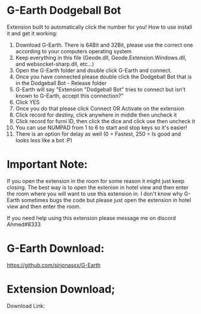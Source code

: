 # G-Earth Dodgeball Bot
Extension built to automatically click the number for you! How to use install it and get it working:

1. Download G-Earth. There is 64Bit and 32Bit, please use the correct one according to your computers operating system
2. Keep everything in this file (Geode.dll, Geode.Extension.Windows.dll, and websocket-sharp.dll, etc...)
3. Open the G-Earth folder and double click G-Earth and connect.
4. Once you have connected please double click the Dodgeball Bot that is in the Dodgeball Bot - Release folder
5. G-Earth will say "Extension "Dodgeball Bot" tries to connect but isn't known to G-Earth, accept this connection?"
6. Click YES
7. Once you do that please click Connect OR Activate on the extension
8. Click record for destiny, click anywhere in middle then uncheck it
9. Click record for furni ID, then click the dice and click use then uncheck it
10. You can use NUMPAD from 1 to 6 to start and stop keys so it's easier!
11. There is an option for delay as well (0 = Fastest, 250 = Is good and looks less like a bot :P)

# Important Note:

If you open the extension in the room for some reason it might just keep closing. The best way is to open the extenion in hotel view and then enter the room where you will want to use this extension in. I don't know why G-Earth sometimes bugs the code but please just open the extension in hotel view and then enter the room.

If you need help using this extension please message me on discord Ahmed#8333

# G-Earth Download:

https://github.com/sirjonasxx/G-Earth

# Extension Download;

Download Link: 